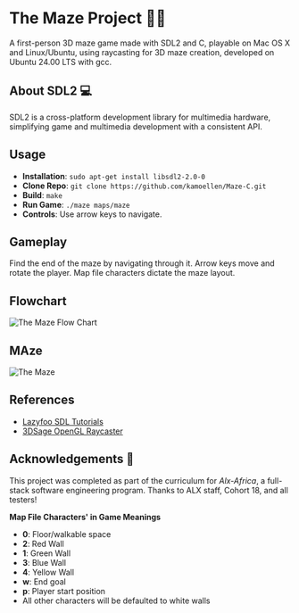 # The Maze Project 👨‍🎓 
A first-person 3D maze game made with SDL2 and C, playable on Mac OS X and Linux/Ubuntu, using raycasting for 3D maze creation, developed on Ubuntu 24.00 LTS with gcc.

## About SDL2 💻
SDL2 is a cross-platform development library for multimedia hardware, simplifying game and multimedia development with a consistent API.

## Usage
- **Installation**: `sudo apt-get install libsdl2-2.0-0`
- **Clone Repo**: `git clone https://github.com/kamoellen/Maze-C.git`
- **Build**: `make`
- **Run Game**: `./maze maps/maze`
- **Controls**: Use arrow keys to navigate.

## Gameplay
Find the end of the maze by navigating through it. Arrow keys move and rotate the player. Map file characters dictate the maze layout.

## Flowchart
![The Maze Flow Chart](https://i.imgur.com/t0MxNni.png)

## MAze
![The Maze]([https://i.imgur.com/t0MxNni.png](https://github.com/KamoEllen/Maze-Project_page/blob/main/hero.png))


## References
- [Lazyfoo SDL Tutorials](http://lazyfoo.net/tutorials/SDL/index.php#Event%20Driven%20Programming)
- [3DSage OpenGL Raycaster](https://www.youtube.com/watch?v=gYRrGTC7GtA)

## Acknowledgements 🙏
This project was completed as part of the curriculum for _Alx-Africa_, a full-stack software engineering program. Thanks to ALX staff, Cohort 18, and all testers!

**Map File Characters' in Game Meanings**
- **0**: Floor/walkable space
- **2**: Red Wall
- **1**: Green Wall
- **3**: Blue Wall
- **4**: Yellow Wall
- **w**: End goal
- **p**: Player start position
- All other characters will be defaulted to white walls

